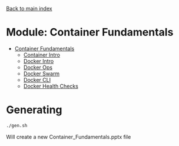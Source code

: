 
[ Back to main index](../README.md)

# Module: Container Fundamentals
 * [Container Fundamentals](./Container_Fundamentals.md)
    - [Container Intro](./Container_Intro.md)
    - [Docker Intro](./Docker_Intro.md)
    - [Docker Ops](./Docker_Ops.md)
    - [Docker Swarm](./Docker_Swarm.md)
    - [Docker CLI](./Docker_CLI.md)
    - [Docker Health Checks](./Docker_Health_Checks.md)

# Generating

```bash
./gen.sh
```

Will create a new Container_Fundamentals.pptx file

